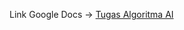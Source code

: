 Link Google Docs -> [Tugas Algoritma AI](https://docs.google.com/document/d/1qXlYJfhlXOeAsn0159WunMGkj6k0oJh8B-7l5fvGSd4/edit?usp=sharing)